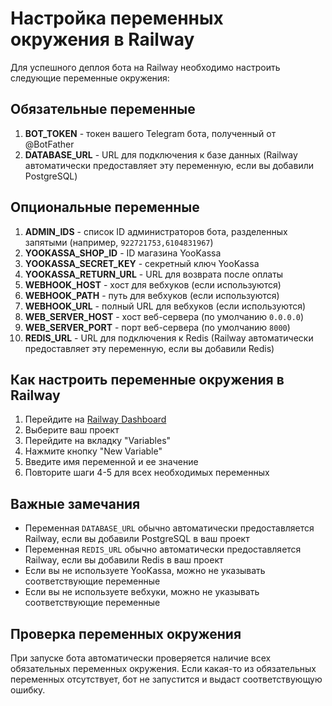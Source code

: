 # Настройка переменных окружения в Railway

Для успешного деплоя бота на Railway необходимо настроить следующие переменные окружения:

## Обязательные переменные

1. **BOT_TOKEN** - токен вашего Telegram бота, полученный от @BotFather
2. **DATABASE_URL** - URL для подключения к базе данных (Railway автоматически предоставляет эту переменную, если вы добавили PostgreSQL)

## Опциональные переменные

1. **ADMIN_IDS** - список ID администраторов бота, разделенных запятыми (например, `922721753,6104831967`)
2. **YOOKASSA_SHOP_ID** - ID магазина YooKassa
3. **YOOKASSA_SECRET_KEY** - секретный ключ YooKassa
4. **YOOKASSA_RETURN_URL** - URL для возврата после оплаты
5. **WEBHOOK_HOST** - хост для вебхуков (если используются)
6. **WEBHOOK_PATH** - путь для вебхуков (если используются)
7. **WEBHOOK_URL** - полный URL для вебхуков (если используются)
8. **WEB_SERVER_HOST** - хост веб-сервера (по умолчанию `0.0.0.0`)
9. **WEB_SERVER_PORT** - порт веб-сервера (по умолчанию `8000`)
10. **REDIS_URL** - URL для подключения к Redis (Railway автоматически предоставляет эту переменную, если вы добавили Redis)

## Как настроить переменные окружения в Railway

1. Перейдите на [Railway Dashboard](https://railway.app/dashboard)
2. Выберите ваш проект
3. Перейдите на вкладку "Variables"
4. Нажмите кнопку "New Variable"
5. Введите имя переменной и ее значение
6. Повторите шаги 4-5 для всех необходимых переменных

## Важные замечания

- Переменная `DATABASE_URL` обычно автоматически предоставляется Railway, если вы добавили PostgreSQL в ваш проект
- Переменная `REDIS_URL` обычно автоматически предоставляется Railway, если вы добавили Redis в ваш проект
- Если вы не используете YooKassa, можно не указывать соответствующие переменные
- Если вы не используете вебхуки, можно не указывать соответствующие переменные

## Проверка переменных окружения

При запуске бота автоматически проверяется наличие всех обязательных переменных окружения. Если какая-то из обязательных переменных отсутствует, бот не запустится и выдаст соответствующую ошибку. 